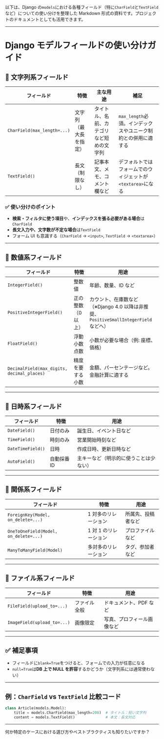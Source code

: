 以下は、Django の`models`における各種フィールド（特に`CharField`と`TextField`など）についての使い分けを整理した Markdown 形式の資料です。プロジェクトのドキュメントとしても活用できます。

---

# Django モデルフィールドの使い分けガイド

## 📝 文字列系フィールド

| フィールド                  | 特徴                   | 主な用途                                 | 補足                                                         |
| --------------------------- | ---------------------- | ---------------------------------------- | ------------------------------------------------------------ |
| `CharField(max_length=...)` | 文字列（最大長を指定） | タイトル、名前、カテゴリなど短めの文字列 | `max_length`必須。インデックスやユニーク制約との併用に適する |
| `TextField()`               | 長文（制限なし）       | 記事本文、メモ、コメント欄など           | デフォルトではフォームでのウィジェットが`<textarea>`になる   |

### ✅ 使い分けのポイント

- **検索・フィルタに使う項目**や、**インデックスを張る必要がある場合**は`CharField`
- **長文入力や、文字数が不定な場合**は`TextField`
- フォーム UI も意識する（`CharField` → `<input>`, `TextField` → `<textarea>`）

---

## 🔢 数値系フィールド

| フィールド                                 | 特徴               | 用途                                                                                |
| ------------------------------------------ | ------------------ | ----------------------------------------------------------------------------------- |
| `IntegerField()`                           | 整数値             | 年齢、数量、ID など                                                                 |
| `PositiveIntegerField()`                   | 正の整数（0 以上） | カウント、在庫数など（※Django 4.0 以降は非推奨、`PositiveSmallIntegerField`などへ） |
| `FloatField()`                             | 浮動小数点数       | 小数が必要な場合（例: 座標、価格）                                                  |
| `DecimalField(max_digits, decimal_places)` | 精度を要する小数   | 金額、パーセンテージなど。金融計算に適する                                          |

---

## 📅 日時系フィールド

| フィールド        | 特徴        | 用途                                   |
| ----------------- | ----------- | -------------------------------------- |
| `DateField()`     | 日付のみ    | 誕生日、イベント日など                 |
| `TimeField()`     | 時刻のみ    | 営業開始時刻など                       |
| `DateTimeField()` | 日時        | 作成日時、更新日時など                 |
| `AutoField()`     | 自動採番 ID | 主キーなど（明示的に使うことは少ない） |

---

## 🔗 関係系フィールド

| フィールド                            | 特徴                  | 用途               |
| ------------------------------------- | --------------------- | ------------------ |
| `ForeignKey(Model, on_delete=...)`    | 1 対多のリレーション  | 所属先、投稿者など |
| `OneToOneField(Model, on_delete=...)` | 1 対 1 のリレーション | プロファイルなど   |
| `ManyToManyField(Model)`              | 多対多のリレーション  | タグ、参加者など   |

---

## 📂 ファイル系フィールド

| フィールド                  | 特徴         | 用途                       |
| --------------------------- | ------------ | -------------------------- |
| `FileField(upload_to=...)`  | ファイル全般 | ドキュメント、PDF など     |
| `ImageField(upload_to=...)` | 画像限定     | 写真、プロフィール画像など |

---

## ✅ 補足事項

- フィールドに`blank=True`をつけると、フォームでの入力が任意になる
- `null=True`は**DB 上で NULL を許容**するかどうか（文字列系には通常使わない）

---

## 例：`CharField` vs `TextField` 比較コード

```python
class Article(models.Model):
    title = models.CharField(max_length=200)  # タイトル：短い文字列
    content = models.TextField()              # 本文：長文対応
```

---

何か特定のケースにおける選び方やベストプラクティスも知りたいですか？
